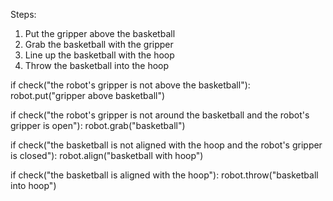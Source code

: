 

Steps:
1. Put the gripper above the basketball
2. Grab the basketball with the gripper
3. Line up the basketball with the hoop
4. Throw the basketball into the hoop

if check("the robot's gripper is not above the basketball"):
    robot.put("gripper above basketball")

if check("the robot's gripper is not around the basketball and the robot's gripper is open"):
    robot.grab("basketball")

if check("the basketball is not aligned with the hoop and the robot's gripper is closed"):
    robot.align("basketball with hoop")

if check("the basketball is aligned with the hoop"):
    robot.throw("basketball into hoop")